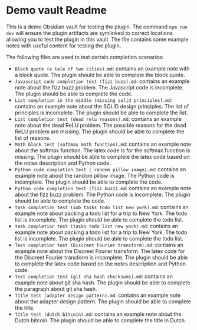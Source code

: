 # Demo vault Readme
This is a demo Obsidian vault for testing the plugin.
The command `npm run dev` will ensure the plugin artifacts are symlinked to correct locations allowing you to test the plugin in this vault.
The file contains some example notes with useful content for testing the plugin.

The following files are used to test certain completion scenarios:
- `Block quote (a tale of two cities).md`: contains an example note with a block quote. The plugin should be able to complete the block quote.
- `Javascript code completion test (fizz buzz).md`: contains an example note about the fizz buzz problem. The Javascript code is incomplete. The plugin should be able to complete the code.
- `List completion in the middle (missing solid principles).md`: contains an example note about the SOLID design principles. The list of principles is incomplete. The plugin should be able to complete the list.
- `List completion test (dead relu reasons).md`: contains an example note about the dead ReLU problem. The possible reasons for the dead ReLU problem are missing. The plugin should be able to complete the list of reasons.
- `Math block test (softmax math function).md`: contains an example note about the softmax function. The latex code is for the softmax function is missing. The plugin should be able to complete the latex code based on the notes description and Python code.
- `Python code completion test ( random pillow image).md`: contains an example note about the random pillow image. The Python code is incomplete. The plugin should be able to complete the code.
- `Python code completion test (fizz buzz).md`: contains an example note about the fizz buzz problem. The Python code is incomplete. The plugin should be able to complete the code.
- `task completion test (sub tasks todo list new york).md`: contains an example note about packing a todo list for a trip to New York. The todo list is incomplete. The plugin should be able to complete the todo list.
- `task completion test (tasks todo list new york).md`: contains an example note about packing a todo list for a trip to New York. The todo list is incomplete. The plugin should be able to complete the todo list.
- `Text completion test (Discreet Fourier transform).md`: contains an example note about the Discreet Fourier transform. The latex code for the Discreet Fourier transform is incomplete. The plugin should be able to complete the latex code based on the notes description and Python code.
- `Text completion test (git sha hash checksums).md`: contains an example note about git sha hash. The plugin should be able to complete the paragraph about git sha hash.
- `Title test (adapter design pattern).md`: contains an example note about the adapter design pattern. The plugin should be able to complete the title.
- `Title test (dutch bitcoin).md`: contains an example note about the Dutch bitcoin. The plugin should be able to complete the title in Dutch.
